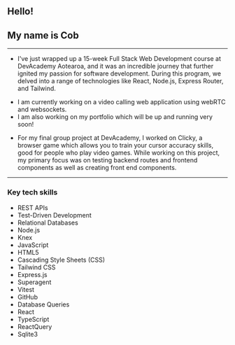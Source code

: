 ## Hello! 
## My name is Cob
-------------

- I've just wrapped up a 15-week Full Stack Web Development course at DevAcademy Aotearoa, and it was an incredible journey that further ignited my passion for software development. During this program, we delved into a range of technologies like React, Node.js, Express Router, and Tailwind.
  
* I am currently working on a video calling web application using webRTC and websockets.
* I am also working on my portfolio which will be up and running very soon!
  
+ For my final group project at DevAcademy, I worked on Clicky, a browser game which allows you to train your cursor accuracy skills, good for people who play video games. While working on this project, my primary focus was on testing backend routes and frontend components as well as creating front end components.

-------------

### Key tech skills 
- REST APIs
- Test-Driven Development
- Relational Databases
- Node.js
- Knex
- JavaScript
- HTML5
- Cascading Style Sheets (CSS)
- Tailwind CSS
- Express.js
- Superagent
- Vitest
- GitHub
- Database Queries
- React
- TypeScript
- ReactQuery
- Sqlite3

